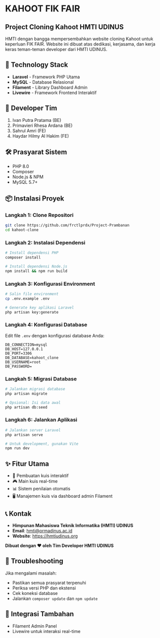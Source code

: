 # KAHOOT FIK FAIR
## Project Cloning Kahoot HMTI UDINUS

HMTI dengan bangga mempersembahkan website cloning Kahoot untuk keperluan FIK FAIR. Website ini dibuat atas dedikasi, kerjasama, dan kerja keras teman-teman developer dari HMTI UDINUS.

## 🚀 Technology Stack
- **Laravel** - Framework PHP Utama
- **MySQL** - Database Relasional
- **Filament** - Library Dashboard Admin
- **Livewire** - Framework Frontend Interaktif

## 👥 Developer Tim
1. Ivan Putra Pratama (BE)
2. Primavieri Rhesa Ardana (BE) 
3. Sahrul Amri (FE)
4. Haydar Hilmy Al Hakim (FE)

## 🛠 Prasyarat Sistem
- PHP 8.0
- Composer
- Node.js & NPM
- MySQL 5.7+

## 📦 Instalasi Proyek

### Langkah 1: Clone Repositori
```bash
git clone https://github.com/frctlprdx/Project-Prambanan
cd kahoot-clone
```

### Langkah 2: Instalasi Dependensi
```bash
# Install dependensi PHP
composer install

# Install dependensi Node.js
npm install && npm run build
```

### Langkah 3: Konfigurasi Environment
```bash
# Salin file environment
cp .env.example .env

# Generate key aplikasi Laravel
php artisan key:generate
```

### Langkah 4: Konfigurasi Database
Edit file `.env` dengan konfigurasi database Anda:
```env
DB_CONNECTION=mysql
DB_HOST=127.0.0.1
DB_PORT=3306
DB_DATABASE=kahoot_clone
DB_USERNAME=root
DB_PASSWORD=
```

### Langkah 5: Migrasi Database
```bash
# Jalankan migrasi database
php artisan migrate

# Opsional: Isi data awal
php artisan db:seed
```

### Langkah 6: Jalankan Aplikasi
```bash
# Jalankan server Laravel
php artisan serve

# Untuk development, gunakan Vite
npm run dev
```

## ✨ Fitur Utama
- 📝 Pembuatan kuis interaktif
- 🎮 Main kuis real-time
- 📊 Sistem penilaian otomatis
- 🖥️ Manajemen kuis via dashboard admin Filament


## 📞 Kontak
- **Himpunan Mahasiswa Teknik Informatika (HMTI) UDINUS**
- **Email**: hmti@ormadinus.ac.id
- **Website**: https://hmtiudinus.org

**Dibuat dengan ❤️ oleh Tim Developer HMTI UDINUS**

## 🔧 Troubleshooting
Jika mengalami masalah:
- Pastikan semua prasyarat terpenuhi
- Periksa versi PHP dan ekstensi
- Cek koneksi database
- Jalankan `composer update` dan `npm update`

## 📡 Integrasi Tambahan
- Filament Admin Panel
- Livewire untuk interaksi real-time

